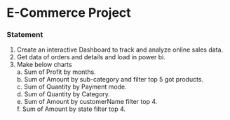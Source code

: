 # E-Commerce Project
### Statement
1. Create an interactive Dashboard to track and analyze online sales data.
2. Get data of orders and details and load in power bi.
3. Make below charts\
   a. Sum of Profit by months.\
   b. Sum of Amount by sub-category and filter top 5 got products.\
   c. Sum of Quantity by Payment mode.\
   d. Sum of Quantity by Category.\
   e. Sum of Amount by customerName filter top 4.\
   f. Sum of Amount by state filter top 4.
   
